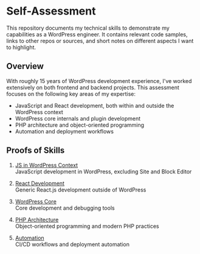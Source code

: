 # Self-Assessment
This repository documents my technical skills to demonstrate my capabilities as a WordPress engineer. It contains relevant code samples, links to other repos or sources, and short notes on different aspects I want to highlight.

## Overview
With roughly 15 years of WordPress development experience, I've worked extensively on both frontend and backend projects. This assessment focuses on the following key areas of my expertise:
- JavaScript and React development, both within and outside the WordPress context
- WordPress core internals and plugin development
- PHP architecture and object-oriented programming
- Automation and deployment workflows

## Proofs of Skills

1. [JS in WordPress Context](frontend-wp/)  
   JavaScript development in WordPress, excluding Site and Block Editor

2. [React Development](react-ui/)  
   Generic React.js development outside of WordPress

3. [WordPress Core](wp-core/)  
   Core development and debugging tools

4. [PHP Architecture](php-arch/)  
   Object-oriented programming and modern PHP practices

5. [Automation](automation/)  
   CI/CD workflows and deployment automation